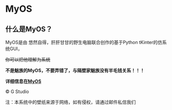 # MyOS

## 什么是MyOS？  

MyOS是由 悠然自得，肝肝甘甘的野生电脑联合创作的基于Python tKinter的仿系统GUI，

~~你可以把他理解为系统~~  

**不是魅族的MyOS，不要弄错了，与隔壁家魅族没有半毛钱关系！！！** 

**详细信息在[MyOS](https://gangan1.github.io/2023/08/12/MyOS1.2.html)**

© G Studio  

注：本系统中的壁纸来源于网络，如有侵权，请通过邮件私信我们
